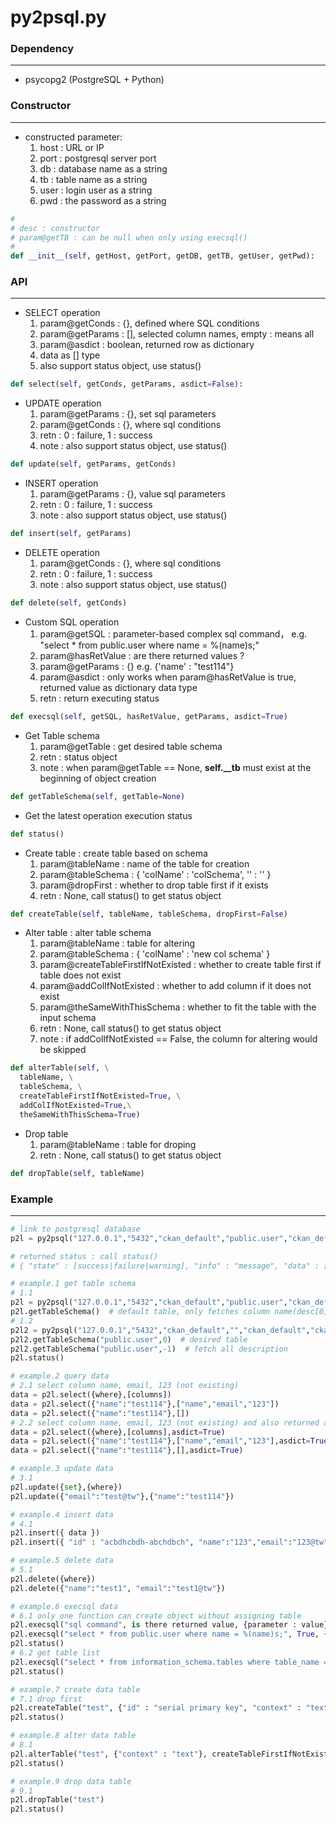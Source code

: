 # py2psql.py



### Dependency
---

* psycopg2 (PostgreSQL + Python)

### Constructor
---

* constructed parameter:
  1. host : URL or IP
  2. port : postgresql server port
  3. db : database name as a string
  4. tb : table name as a string
  5. user : login user as a string
  6. pwd : the password as a string

```python
#
# desc : constructor
# param@getTB : can be null when only using execsql()
#
def __init__(self, getHost, getPort, getDB, getTB, getUser, getPwd):
```

### API
---

* SELECT operation
  1. param@getConds : {}, defined where SQL conditions
  2. param@getParams : [], selected column names, empty : means all
  3. param@asdict : boolean, returned row as dictionary
  4. data as [] type
  5. also support status object, use status()

```python
def select(self, getConds, getParams, asdict=False):
```

* UPDATE operation
  1. param@getParams : {}, set sql parameters  
  2. param@getConds : {}, where sql conditions
  3. retn : 0 : failure, 1 : success
  4. note : also support status object, use status()

```python
def update(self, getParams, getConds)
```

* INSERT operation
  1. param@getParams : {}, value sql parameters    
  2. retn : 0 : failure, 1 : success
  3. note : also support status object, use status()

```python
def insert(self, getParams)
```

* DELETE operation
  1. param@getConds : {}, where sql conditions
  2. retn : 0 : failure, 1 : success
  3. note : also support status object, use status()

```python
def delete(self, getConds)
```

* Custom SQL operation
  1. param@getSQL : parameter-based complex sql command，
     e.g. "select * from public.user where name = %(name)s;"
  2. param@hasRetValue : are there returned values ?
  3. param@getParams : {}
     e.g. {'name' : "test114"}
  4. param@asdict : only works when param@hasRetValue is true, returned value as dictionary data type
  5. retn : return executing status

```python
def execsql(self, getSQL, hasRetValue, getParams, asdict=True)
```

* Get Table schema
  1. param@getTable : get desired table schema
  2. retn : status object
  3. note : when param@getTable == None, **self.__tb** must exist at the beginning of object creation

```python
def getTableSchema(self, getTable=None)
```

* Get the latest operation execution status

```python
def status()
```

* Create table : create table based on schema
  1. param@tableName : name of the table for creation
  2. param@tableSchema : { 'colName' : 'colSchema', '' : '' }
  3. param@dropFirst : whether to drop table first if it exists
  4. retn : None, call status() to get status object

```python
def createTable(self, tableName, tableSchema, dropFirst=False)
```

* Alter table : alter table schema
  1. param@tableName : table for altering
  2. param@tableSchema : { 'colName' : 'new col schema' }
  3. param@createTableFirstIfNotExisted : whether to create table first if table does not exist
  4. param@addColIfNotExisted : whether to add column if it does not exist
  5. param@theSameWithThisSchema : whether to fit the table with the input schema
  6. retn : None, call status() to get status object
  7. note : if addColIfNotExisted == False, the column for altering would be skipped 

```python
def alterTable(self, \
  tableName, \
  tableSchema, \
  createTableFirstIfNotExisted=True, \
  addColIfNotExisted=True,\
  theSameWithThisSchema=True)
```

* Drop table
  1. param@tableName : table for droping
  2. retn : None, call status() to get status object

```python
def dropTable(self, tableName)
```

### Example
---

```python
# link to postgresql database
p2l = py2psql("127.0.0.1","5432","ckan_default","public.user","ckan_default","ckan")

# returned status : call status()
# { "state" : [success|failure|warning], "info" : "message", "data" : []}

# example.1 get table schema
# 1.1
p2l = py2psql("127.0.0.1","5432","ckan_default","public.user","ckan_default","ckan")
p2l.getTableSchema()  # default table, only fetches column name(desc[0])
# 1.2
p2l2 = py2psql("127.0.0.1","5432","ckan_default","","ckan_default","ckan")
p2l2.getTableSchema("public.user",0)  # desired table
p2l2.getTableSchema("public.user",-1)  # fetch all description
p2l.status()

# example.2 query data
# 2.1 select column name, email, 123 (not existing)
data = p2l.select({where},[columns])
data = p2l.select({"name":"test114"},["name","email","123"])
data = p2l.select({"name":"test114"},[])
# 2.2 select column name, email, 123 (not existing) and also returned as dictionary
data = p2l.select({where},[columns],asdict=True)
data = p2l.select({"name":"test114"},["name","email","123"],asdict=True)
data = p2l.select({"name":"test114"},[],asdict=True)

# example.3 update data
# 3.1
p2l.update({set},{where})
p2l.update({"email":"test@tw"},{"name":"test114"})

# example.4 insert data
# 4.1
p2l.insert({ data })
p2l.insert({ "id" : "acbdhcbdh-abchdbch", "name":"123","email":"123@tw" })

# example.5 delete data
# 5.1
p2l.delete({where})
p2l.delete({"name":"test1", "email":"test1@tw"})

# example.6 execsql data
# 6.1 only one function can create object without assigning table
p2l.execsql("sql command", is there returned value, {parameter : value})
p2l.execsql("select * from public.user where name = %(name)s;", True, {'name' : "test114"}, True)
p2l.status()
# 6.2 get table list
p2l.execsql("select * from information_schema.tables where table_name = %(name)s;", True, {'name' : "user"})
p2l.status()

# example.7 create data table
# 7.1 drop first
p2l.createTable("test", {"id" : "serial primary key", "context" : "text not null"}, dropFirst=True)
p2l.status()

# example.8 alter data table
# 8.1 
p2l.alterTable("test", {"context" : "text"}, createTableFirstIfNotExisted=False, addColIfNotExisted=False, theSameWithThisSchema=True)
p2l.status()

# example.9 drop data table
# 9.1
p2l.dropTable("test")
p2l.status()
```




